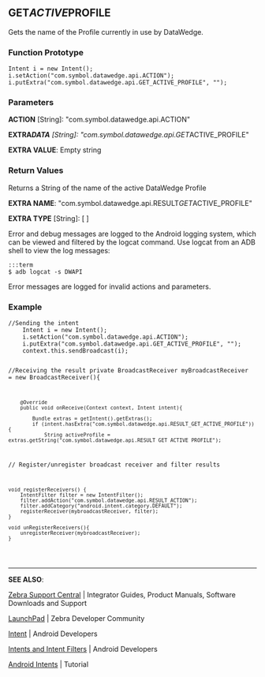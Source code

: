 <h2 id="get_active_profile">GET<em>ACTIVE</em>PROFILE</h2>
<p>Gets the name of the Profile currently in use by DataWedge.</p>
<h3 id="functionprototype">Function Prototype</h3>
<pre><code>Intent i = new Intent();
i.setAction("com.symbol.datawedge.api.ACTION");
i.putExtra("com.symbol.datawedge.api.GET_ACTIVE_PROFILE", "");
</code></pre>
<h3 id="parameters">Parameters</h3>
<p><strong>ACTION</strong> [String]: "com.symbol.datawedge.api.ACTION"</p>
<p><strong>EXTRA<em>DATA</strong> [String]: "com.symbol.datawedge.api.GET</em>ACTIVE_PROFILE"</p>
<p><strong>EXTRA VALUE</strong>: Empty string</p>
<h3 id="returnvalues">Return Values</h3>
<p>Returns a String of the name of the active DataWedge Profile</p>
<p><strong>EXTRA NAME</strong>: "com.symbol.datawedge.api.RESULT<em>GET</em>ACTIVE_PROFILE" </p>
<p><strong>EXTRA TYPE</strong> [String]: [ ]</p>
<p>Error and debug messages are logged to the Android logging system, which can be viewed and filtered by the logcat command. Use logcat from an ADB shell to view the log messages:</p>
<pre><code>:::term
$ adb logcat -s DWAPI
</code></pre>
<p>Error messages are logged for invalid actions and parameters.</p>
<h3 id="example">Example</h3>
<pre><code>//Sending the intent
    Intent i = new Intent();
    i.setAction("com.symbol.datawedge.api.ACTION");
    i.putExtra("com.symbol.datawedge.api.GET_ACTIVE_PROFILE", "");
    context.this.sendBroadcast(i);

//Receiving the result
    private BroadcastReceiver myBroadcastReceiver = new BroadcastReceiver(){

        @Override
        public void onReceive(Context context, Intent intent){

            Bundle extras = getIntent().getExtras();
            if (intent.hasExtra("com.symbol.datawedge.api.RESULT_GET_ACTIVE_PROFILE")){
                String activeProfile = extras.getString("com.symbol.datawedge.api.RESULT_GET_ACTIVE_PROFILE");


// Register/unregister broadcast receiver and filter results

    void registerReceivers() {
        IntentFilter filter = new IntentFilter();
        filter.addAction("com.symbol.datawedge.api.RESULT_ACTION");
        filter.addCategory("android.intent.category.DEFAULT");
        registerReceiver(mybroadcastReceiver, filter);
    }

    void unRegisterReceivers(){
        unregisterReceiver(mybroadcastReceiver);
    }       
</code></pre>
<hr />
<p><strong>SEE ALSO</strong>:</p>
<p><a href="https://www.zebra.com/us/en/support-downloads.html">Zebra Support Central</a> | Integrator Guides, Product Manuals, Software Downloads and Support</p>
<p><a href="https://developer.zebra.com/welcome">LaunchPad</a> | Zebra Developer Community</p>
<p><a href="https://developer.android.com/reference/android/content/Intent.html">Intent</a> | Android Developers</p>
<p><a href="http://developer.android.com/guide/components/intents-filters.html">Intents and Intent Filters</a> | Android Developers</p>
<p><a href="http://www.vogella.com/tutorials/AndroidIntent/article.html">Android Intents</a> | Tutorial</p>